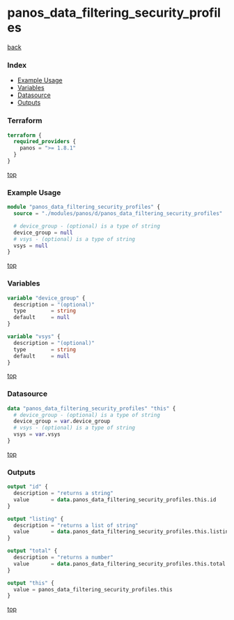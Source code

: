 # panos_data_filtering_security_profiles

[back](../panos.md)

### Index

- [Example Usage](#example-usage)
- [Variables](#variables)
- [Datasource](#datasource)
- [Outputs](#outputs)

### Terraform

```terraform
terraform {
  required_providers {
    panos = ">= 1.8.1"
  }
}
```

[top](#index)

### Example Usage

```terraform
module "panos_data_filtering_security_profiles" {
  source = "./modules/panos/d/panos_data_filtering_security_profiles"

  # device_group - (optional) is a type of string
  device_group = null
  # vsys - (optional) is a type of string
  vsys = null
}
```

[top](#index)

### Variables

```terraform
variable "device_group" {
  description = "(optional)"
  type        = string
  default     = null
}

variable "vsys" {
  description = "(optional)"
  type        = string
  default     = null
}
```

[top](#index)

### Datasource

```terraform
data "panos_data_filtering_security_profiles" "this" {
  # device_group - (optional) is a type of string
  device_group = var.device_group
  # vsys - (optional) is a type of string
  vsys = var.vsys
}
```

[top](#index)

### Outputs

```terraform
output "id" {
  description = "returns a string"
  value       = data.panos_data_filtering_security_profiles.this.id
}

output "listing" {
  description = "returns a list of string"
  value       = data.panos_data_filtering_security_profiles.this.listing
}

output "total" {
  description = "returns a number"
  value       = data.panos_data_filtering_security_profiles.this.total
}

output "this" {
  value = panos_data_filtering_security_profiles.this
}
```

[top](#index)